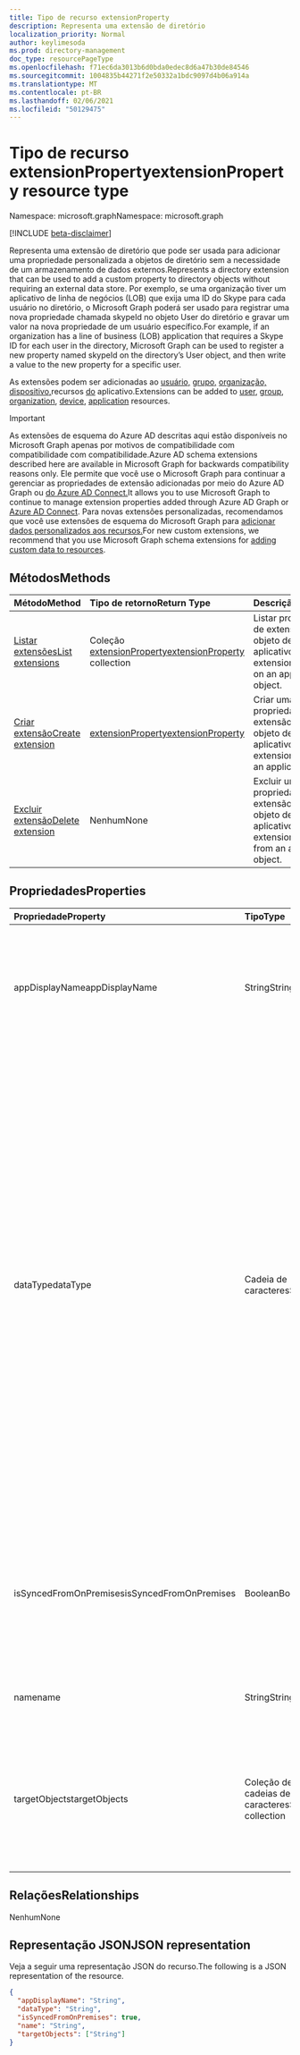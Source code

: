 ```yaml
---
title: Tipo de recurso extensionProperty
description: Representa uma extensão de diretório
localization_priority: Normal
author: keylimesoda
ms.prod: directory-management
doc_type: resourcePageType
ms.openlocfilehash: f71ec6da3013b6d0bda0edec8d6a47b30de84546
ms.sourcegitcommit: 1004835b44271f2e50332a1bdc9097d4b06a914a
ms.translationtype: MT
ms.contentlocale: pt-BR
ms.lasthandoff: 02/06/2021
ms.locfileid: "50129475"
---
```

# <a name="extensionproperty-resource-type"></a><span data-ttu-id="942d6-103">Tipo de recurso extensionProperty</span><span class="sxs-lookup"><span data-stu-id="942d6-103">extensionProperty resource type</span></span>

<span data-ttu-id="942d6-104">Namespace: microsoft.graph</span><span class="sxs-lookup"><span data-stu-id="942d6-104">Namespace: microsoft.graph</span></span>

[!INCLUDE [beta-disclaimer](../../includes/beta-disclaimer.md)]

<span data-ttu-id="942d6-105">Representa uma extensão de diretório que pode ser usada para adicionar uma propriedade personalizada a objetos de diretório sem a necessidade de um armazenamento de dados externos.</span><span class="sxs-lookup"><span data-stu-id="942d6-105">Represents a directory extension that can be used to add a custom property to directory objects without requiring an external data store.</span></span> <span data-ttu-id="942d6-106">Por exemplo, se uma organização tiver um aplicativo de linha de negócios (LOB) que exija uma ID do Skype para cada usuário no diretório, o Microsoft Graph poderá ser usado para registrar uma nova propriedade chamada skypeId no objeto User do diretório e gravar um valor na nova propriedade de um usuário específico.</span><span class="sxs-lookup"><span data-stu-id="942d6-106">For example, if an organization has a line of business (LOB) application that requires a Skype ID for each user in the directory, Microsoft Graph can be used to register a new property named skypeId on the directory’s User object, and then write a value to the new property for a specific user.</span></span>

<span data-ttu-id="942d6-107">As extensões podem ser adicionadas ao [usuário,](user.md) [grupo,](group.md) [organização,](organization.md) [dispositivo,](device.md)recursos [do](application.md) aplicativo.</span><span class="sxs-lookup"><span data-stu-id="942d6-107">Extensions can be added to [user](user.md), [group](group.md), [organization](organization.md), [device](device.md), [application](application.md) resources.</span></span>

> [!IMPORTANT]
> <span data-ttu-id="942d6-108">As extensões de esquema do Azure AD descritas aqui estão disponíveis no Microsoft Graph apenas por motivos de compatibilidade com compatibilidade com compatibilidade.</span><span class="sxs-lookup"><span data-stu-id="942d6-108">Azure AD schema extensions described here are available in Microsoft Graph for backwards compatibility reasons only.</span></span>
> <span data-ttu-id="942d6-109">Ele permite que você use o Microsoft Graph para continuar a gerenciar as propriedades de extensão adicionadas por meio do Azure AD Graph ou [do Azure AD Connect.](/azure/active-directory/hybrid/whatis-azure-ad-connect)</span><span class="sxs-lookup"><span data-stu-id="942d6-109">It allows you to use Microsoft Graph to continue to manage extension properties added through Azure AD Graph or [Azure AD Connect](/azure/active-directory/hybrid/whatis-azure-ad-connect).</span></span>
> <span data-ttu-id="942d6-110">Para novas extensões personalizadas, recomendamos que você use extensões de esquema do Microsoft Graph para [adicionar dados personalizados aos recursos.](/graph/extensibility-overview)</span><span class="sxs-lookup"><span data-stu-id="942d6-110">For new custom extensions, we recommend that you use Microsoft Graph schema extensions for [adding custom data to resources](/graph/extensibility-overview).</span></span>

## <a name="methods"></a><span data-ttu-id="942d6-111">Métodos</span><span class="sxs-lookup"><span data-stu-id="942d6-111">Methods</span></span>

| <span data-ttu-id="942d6-112">Método</span><span class="sxs-lookup"><span data-stu-id="942d6-112">Method</span></span>       | <span data-ttu-id="942d6-113">Tipo de retorno</span><span class="sxs-lookup"><span data-stu-id="942d6-113">Return Type</span></span> | <span data-ttu-id="942d6-114">Descrição</span><span class="sxs-lookup"><span data-stu-id="942d6-114">Description</span></span> |
|:-------------|:------------|:------------|
| [<span data-ttu-id="942d6-115">Listar extensões</span><span class="sxs-lookup"><span data-stu-id="942d6-115">List extensions</span></span>](../api/application-list-extensionproperty.md) | <span data-ttu-id="942d6-116">Coleção [extensionProperty](extensionProperty.md)</span><span class="sxs-lookup"><span data-stu-id="942d6-116">[extensionProperty](extensionProperty.md) collection</span></span> | <span data-ttu-id="942d6-117">Listar propriedades de extensão em um objeto de aplicativo.</span><span class="sxs-lookup"><span data-stu-id="942d6-117">List extension properties on an application object.</span></span> |
| [<span data-ttu-id="942d6-118">Criar extensão</span><span class="sxs-lookup"><span data-stu-id="942d6-118">Create extension</span></span>](../api/application-post-extensionproperty.md) | [<span data-ttu-id="942d6-119">extensionProperty</span><span class="sxs-lookup"><span data-stu-id="942d6-119">extensionProperty</span></span>](extensionProperty.md) | <span data-ttu-id="942d6-120">Criar uma propriedade de extensão em um objeto de aplicativo.</span><span class="sxs-lookup"><span data-stu-id="942d6-120">Create an extension property on an application object.</span></span> |
| [<span data-ttu-id="942d6-121">Excluir extensão</span><span class="sxs-lookup"><span data-stu-id="942d6-121">Delete extension</span></span>](../api/application-delete-extensionproperty.md) | <span data-ttu-id="942d6-122">Nenhum</span><span class="sxs-lookup"><span data-stu-id="942d6-122">None</span></span> | <span data-ttu-id="942d6-123">Excluir uma propriedade de extensão de um objeto de aplicativo.</span><span class="sxs-lookup"><span data-stu-id="942d6-123">Delete an extension property from an application object.</span></span> |

## <a name="properties"></a><span data-ttu-id="942d6-124">Propriedades</span><span class="sxs-lookup"><span data-stu-id="942d6-124">Properties</span></span>

| <span data-ttu-id="942d6-125">Propriedade</span><span class="sxs-lookup"><span data-stu-id="942d6-125">Property</span></span>     | <span data-ttu-id="942d6-126">Tipo</span><span class="sxs-lookup"><span data-stu-id="942d6-126">Type</span></span>        | <span data-ttu-id="942d6-127">Descrição</span><span class="sxs-lookup"><span data-stu-id="942d6-127">Description</span></span> |
|:-------------|:------------|:------------|
|<span data-ttu-id="942d6-128">appDisplayName</span><span class="sxs-lookup"><span data-stu-id="942d6-128">appDisplayName</span></span>|<span data-ttu-id="942d6-129">String</span><span class="sxs-lookup"><span data-stu-id="942d6-129">String</span></span>| <span data-ttu-id="942d6-130">Nome de exibição do objeto de aplicativo no qual essa propriedade de extensão está definida.</span><span class="sxs-lookup"><span data-stu-id="942d6-130">Display name of the application object on which this extension property is defined.</span></span> <span data-ttu-id="942d6-131">Somente leitura.</span><span class="sxs-lookup"><span data-stu-id="942d6-131">Read-only.</span></span> |
|<span data-ttu-id="942d6-132">dataType</span><span class="sxs-lookup"><span data-stu-id="942d6-132">dataType</span></span>|<span data-ttu-id="942d6-133">Cadeia de caracteres</span><span class="sxs-lookup"><span data-stu-id="942d6-133">String</span></span>| <span data-ttu-id="942d6-134">Especifica o tipo de dados do valor que a propriedade de extensão pode conter.</span><span class="sxs-lookup"><span data-stu-id="942d6-134">Specifies the data type of the value the extension property can hold.</span></span> <span data-ttu-id="942d6-135">Os valores a seguir são suportados.</span><span class="sxs-lookup"><span data-stu-id="942d6-135">Following values are supported.</span></span> <span data-ttu-id="942d6-136">Não anulável.</span><span class="sxs-lookup"><span data-stu-id="942d6-136">Not nullable.</span></span> <ul><li><span data-ttu-id="942d6-137">`Binary` - Máximo de 256 bytes</span><span class="sxs-lookup"><span data-stu-id="942d6-137">`Binary` - 256 bytes maximum</span></span></li><li>`Boolean`</li><li><span data-ttu-id="942d6-138">`DateTime` - Deve ser especificado no formato ISO 8601.</span><span class="sxs-lookup"><span data-stu-id="942d6-138">`DateTime` - Must be specified in ISO 8601 format.</span></span> <span data-ttu-id="942d6-139">Serão armazenados no UTC.</span><span class="sxs-lookup"><span data-stu-id="942d6-139">Will be stored in UTC.</span></span></li><li><span data-ttu-id="942d6-140">`Integer` - Valor de 32 bits.</span><span class="sxs-lookup"><span data-stu-id="942d6-140">`Integer` - 32-bit value.</span></span></li><li><span data-ttu-id="942d6-141">`LargeInteger` - Valor de 64 bits.</span><span class="sxs-lookup"><span data-stu-id="942d6-141">`LargeInteger` - 64-bit value.</span></span></li><li><span data-ttu-id="942d6-142">`String` - Máximo de 256 caracteres</span><span class="sxs-lookup"><span data-stu-id="942d6-142">`String` - 256 characters maximum</span></span></li></ul>|
|<span data-ttu-id="942d6-143">isSyncedFromOnPremises</span><span class="sxs-lookup"><span data-stu-id="942d6-143">isSyncedFromOnPremises</span></span>|<span data-ttu-id="942d6-144">Boolean</span><span class="sxs-lookup"><span data-stu-id="942d6-144">Boolean</span></span>| <span data-ttu-id="942d6-145">Indica se essa propriedade de extensão foi sycned do diretório onpremises usando o Azure AD Connect.</span><span class="sxs-lookup"><span data-stu-id="942d6-145">Indicates if this extension property was sycned from onpremises directory using Azure AD Connect.</span></span> <span data-ttu-id="942d6-146">Somente leitura.</span><span class="sxs-lookup"><span data-stu-id="942d6-146">Read-only.</span></span> |
|<span data-ttu-id="942d6-147">name</span><span class="sxs-lookup"><span data-stu-id="942d6-147">name</span></span>|<span data-ttu-id="942d6-148">String</span><span class="sxs-lookup"><span data-stu-id="942d6-148">String</span></span>| <span data-ttu-id="942d6-149">Nome da propriedade de extensão.</span><span class="sxs-lookup"><span data-stu-id="942d6-149">Name of the extension property.</span></span> <span data-ttu-id="942d6-150">Não anulável.</span><span class="sxs-lookup"><span data-stu-id="942d6-150">Not nullable.</span></span> |
|<span data-ttu-id="942d6-151">targetObjects</span><span class="sxs-lookup"><span data-stu-id="942d6-151">targetObjects</span></span>|<span data-ttu-id="942d6-152">Coleção de cadeias de caracteres</span><span class="sxs-lookup"><span data-stu-id="942d6-152">String collection</span></span>| <span data-ttu-id="942d6-153">Os valores a seguir são suportados.</span><span class="sxs-lookup"><span data-stu-id="942d6-153">Following values are supported.</span></span> <span data-ttu-id="942d6-154">Não anulável.</span><span class="sxs-lookup"><span data-stu-id="942d6-154">Not nullable.</span></span> <ul><li>`User`</li><li>`Group`</li><li>`Organization`</li><li>`Device`</li><li>`Application`</li></ul>|

## <a name="relationships"></a><span data-ttu-id="942d6-155">Relações</span><span class="sxs-lookup"><span data-stu-id="942d6-155">Relationships</span></span>

<span data-ttu-id="942d6-156">Nenhum</span><span class="sxs-lookup"><span data-stu-id="942d6-156">None</span></span>

## <a name="json-representation"></a><span data-ttu-id="942d6-157">Representação JSON</span><span class="sxs-lookup"><span data-stu-id="942d6-157">JSON representation</span></span>

<span data-ttu-id="942d6-158">Veja a seguir uma representação JSON do recurso.</span><span class="sxs-lookup"><span data-stu-id="942d6-158">The following is a JSON representation of the resource.</span></span>

<!-- {
  "blockType": "resource",
  "optionalProperties": [

  ],
  "@odata.type": "microsoft.graph.extensionProperty",
  "baseType": "",
  "keyProperty": "id"
}-->

```json
{
  "appDisplayName": "String",
  "dataType": "String",
  "isSyncedFromOnPremises": true,
  "name": "String",
  "targetObjects": ["String"]
}
```

<!-- uuid: 16cd6b66-4b1a-43a1-adaf-3a886856ed98
2019-02-04 14:57:30 UTC -->
<!-- {
  "type": "#page.annotation",
  "description": "extensionProperty resource",
  "keywords": "",
  "section": "documentation",
  "tocPath": ""
}-->
